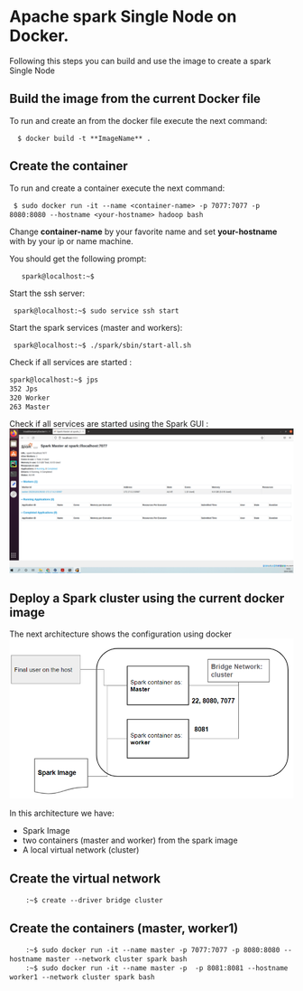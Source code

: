 # Apache spark Single Node  on Docker.

Following this steps you can build and use the image to create a spark Single Node
## Build the image from the current Docker file
To run and create an from the docker file  execute the next command:  

      $ docker build -t **ImageName** . 
## Create the container

To run and create a container execute the next command:

     $ sudo docker run -it --name <container-name> -p 7077:7077 -p 8080:8080 --hostname <your-hostname> hadoop bash

Change **container-name** by your favorite name and set **your-hostname** with by your ip or name machine.

You should get the following prompt:  

       spark@localhost:~$ 
Start the ssh server:  

     spark@localhost:~$ sudo service ssh start 
     

Start the spark services (master and workers):  

     spark@localhost:~$ ./spark/sbin/start-all.sh 

Check if all services are started :  

    spark@localhost:~$ jps   
    352 Jps   
    320 Worker   
    263 Master  
  Check if all services are started using the Spark GUI :
  ![alt text](sparkDoc.png "apache spark GUI")

## Deploy a Spark cluster using the current docker image   
The next architecture shows the configuration using docker
 ![alt text](architecture.png "acrhitecture")

  In this architecture we have:
  *  Spark Image
  *  two containers (master and worker) from the spark image
  *  A local virtual network (cluster)
## Create the virtual network

        :~$ create --driver bridge cluster   
## Create the containers (master, worker1)

        :~$ sudo docker run -it --name master -p 7077:7077 -p 8080:8080 --hostname master --network cluster spark bash    
        :~$ sudo docker run -it --name master -p  -p 8081:8081 --hostname worker1 --network cluster spark bash  
